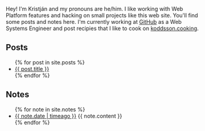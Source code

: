 Hey! I'm Kristján and my pronouns are he/him. I like working with Web Platform features and hacking on small projects like this web site. You'll find some posts and notes here. I'm currently working at [GitHub](https://github.com/koddsson) as a Web Systems Engineer and post recipies that I like to cook on [koddsson.cooking](http://koddsson.cooking).

## Posts

<ul>
  {% for post in site.posts %}
    <li>
      <a href="{{ post.url }}">{{ post.title }}</a>
    </li>
  {% endfor %}
</ul>

## Notes
<ul>
  {% for note in site.notes %}
    <li>
      <a href="{{ note.url }}">{{ note.date | timeago }}</a>
      {{ note.content }}
    </li>
  {% endfor %}
</ul>

